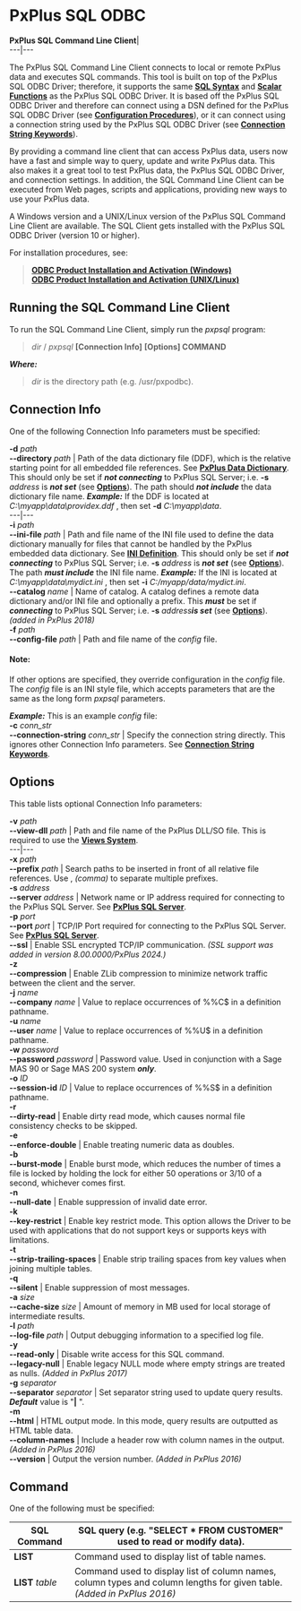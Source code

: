 # PxPlus SQL ODBC

**PxPlus SQL Command Line Client**|   
---|---  
  
The PxPlus SQL Command Line Client connects to local or remote PxPlus data and executes SQL commands. This tool is built on top of the PxPlus SQL ODBC Driver; therefore, it supports the same [**SQL Syntax**](using_odbc_driver/sql_syntax_table.md) and [**Scalar Functions**](using_odbc_driver/scalar_functions.md) as the PxPlus SQL ODBC Driver. It is based off the PxPlus SQL ODBC Driver and therefore can connect using a DSN defined for the PxPlus SQL ODBC Driver (see [**Configuration Procedures**](configuration_procedures.md)), or it can connect using a connection string used by the PxPlus SQL ODBC Driver (see [**Connection String Keywords**](configuration_procedures/connection_string_keywords.md)).

By providing a command line client that can access PxPlus data, users now have a fast and simple way to query, update and write PxPlus data. This also makes it a great tool to test PxPlus data, the PxPlus SQL ODBC Driver, and connection settings. In addition, the SQL Command Line Client can be executed from Web pages, scripts and applications, providing new ways to use your PxPlus data.

A Windows version and a UNIX/Linux version of the PxPlus SQL Command Line Client are available. The SQL Client gets installed with the PxPlus SQL ODBC Driver (version 10 or higher).

For installation procedures, see:

> **[ODBC Product Installation and Activation (Windows)](installation_procedures/odbc_product_installation_activation.md)**  
> **[ODBC Product Installation and Activation (UNIX/Linux)](installation_procedures/odbc_product_installation_activation_unix.md)**

## Running the SQL Command Line Client

To run the SQL Command Line Client, simply run the _pxpsql_ program:

> _dir_ / _pxpsql_ **[Connection Info]** **[Options] COMMAND**

**_Where:_**

> _dir_ is the directory path (e.g. /usr/pxpodbc).

## Connection Info

One of the following Connection Info parameters must be specified:

**-d**  _path_  
**\--directory**  _path_ |  Path of the data dictionary file (DDF), which is the relative starting point for all embedded file references. See **[PxPlus Data Dictionary](table_definitions/pxplus_data_dictionary.md)**. This should only be set if **_not connecting_** to PxPlus SQL Server; i.e. **-s**  _address_ is **_not set_** (see **[Options](pxplus_sql_cmd_line_client.htm#options)**). The path should **_not include_** the data dictionary file name. **_Example:_** If the DDF is located at _C:\myapp\data\providex.ddf_ , then set **-d**  _C:\myapp\data_.  
---|---  
**-i** _path_  
**\--ini-file**  _path_ |  Path and file name of the INI file used to define the data dictionary manually for files that cannot be handled by the PxPlus embedded data dictionary. See **[INI Definition](table_definitions/ini_definition.md)**. This should only be set if **_not connecting_** to PxPlus SQL Server; i.e. **-s**  _address_ is **_not set_** (see **[Options](pxplus_sql_cmd_line_client.htm#options)**). The path **_must include_** the INI file name. **_Example:_** If the INI is located at _C:\myapp\data\mydict.ini_ , then set **-i**  _C:/myapp/data/mydict.ini_.  
**\--catalog**  _name_ |  Name of catalog. A catalog defines a remote data dictionary and/or INI file and optionally a prefix. This **_must_** be set if **_connecting_** to PxPlus SQL Server; i.e. **-s**  _address**is set**_ (see **[Options](pxplus_sql_cmd_line_client.htm#options)**). _(added in PxPlus 2018)_  
**-f**  _path_  
**\--config-file** _path_ |  Path and file name of the _config_ file.

#### **Note:**  
If other options are specified, they override configuration in the _config_ file. The _config_ file is an INI style file, which accepts parameters that are the same as the long form _pxpsql_ parameters.

**_Example:_** This is an example _config_ file:  
**-c**  _conn_str_  
**\--connection-string**  _conn_str_ |  Specify the connection string directly. This ignores other Connection Info parameters. See **[Connection String Keywords](configuration_procedures/connection_string_keywords.md)**.  
  
##  Options

This table lists optional Connection Info parameters:

**-v**  _path_  
**\--view-dll** _path_ |  Path and file name of the PxPlus DLL/SO file. This is required to use the **[Views System](../Views%20System/Introduction.md)**.  
---|---  
**-x**  _path_  
**\--prefix**  _path_ |  Search paths to be inserted in front of all relative file references. Use , _(comma)_ to separate multiple prefixes.  
**-s**  _address_  
**\--server**  _address_ |  Network name or IP address required for connecting to the PxPlus SQL Server. See **[PxPlus SQL Server](pxplus_file_server.md)**.  
**-p**  _port_  
**\--port**  _port_ |  TCP/IP Port required for connecting to the PxPlus SQL Server. See **[PxPlus SQL Server](pxplus_file_server.md)**.  
**\--ssl** |  Enable SSL encrypted TCP/IP communication. _(SSL support was added in version 8.00.0000/PxPlus 2024.)_  
**-z**   
**\--compression** |  Enable ZLib compression to minimize network traffic between the client and the server.  
**-j**  _name_  
**\--company**  _name_ |  Value to replace occurrences of %%C$ in a definition pathname.  
**-u**  _name_  
**\--user**  _name_ |  Value to replace occurrences of %%U$ in a definition pathname.  
**-w**  _password_  
**\--password**  _password_ |  Password value. Used in conjunction with a Sage MAS 90 or Sage MAS 200 system **_only_**.  
**-o**  _ID_  
**\--session-id**  _ID_ |  Value to replace occurrences of %%S$ in a definition pathname.  
**-r**   
**\--dirty-read** |  Enable dirty read mode, which causes normal file consistency checks to be skipped.  
**-e**   
**\--enforce-double** |  Enable treating numeric data as doubles.  
**-b**   
**\--burst-mode** |  Enable burst mode, which reduces the number of times a file is locked by holding the lock for either 50 operations or 3/10 of a second, whichever comes first.  
**-n**   
**\--null-date** |  Enable suppression of invalid date error.  
**-k**   
**\--key-restrict** |  Enable key restrict mode. This option allows the Driver to be used with applications that do not support keys or supports keys with limitations.  
**-t**   
**\--strip-trailing-spaces** |  Enable strip trailing spaces from key values when joining multiple tables.  
**-q**   
**\--silent** |  Enable suppression of most messages.  
**-a**  _size_  
**\--cache-size**  _size_ |  Amount of memory in MB used for local storage of intermediate results.  
**-l**  _path_  
**\--log-file**  _path_ |  Output debugging information to a specified log file.  
**-y**   
**\--read-only** |  Disable write access for this SQL command.  
**\--legacy-null** |  Enable legacy NULL mode where empty strings are treated as nulls. _(Added in PxPlus 2017)_  
**-g**  _separator_  
**\--separator**  _separator_ |  Set separator string used to update query results. **_Default_** value is "**|** ".  
**-m**   
**\--html** |  HTML output mode. In this mode, query results are outputted as HTML table data.  
**\--column-names** |  Include a header row with column names in the output. _(Added in PxPlus 2016)_  
**\--version** |  Output the version number. _(Added in PxPlus 2016)_  
  
## Command

One of the following must be specified:

**SQL Command** |  SQL query (e.g. "SELECT * FROM CUSTOMER" used to read or modify data).  
---|---  
**LIST** |  Command used to display list of table names.  
**LIST** _table_ |  Command used to display list of column names, column types and column lengths for given table. _(Added in PxPlus 2016)_
